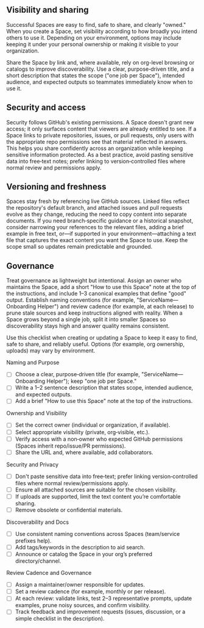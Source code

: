 ## Visibility and sharing

Successful Spaces are easy to find, safe to share, and clearly "owned." When you create a Space, set visibility according to how broadly you intend others to use it. Depending on your environment, options may include keeping it under your personal ownership or making it visible to your organization.

Share the Space by link and, where available, rely on org-level browsing or catalogs to improve discoverability. Use a clear, purpose‑driven title, and a short description that states the scope ("one job per Space"), intended audience, and expected outputs so teammates immediately know when to use it.

## Security and access

Security follows GitHub's existing permissions. A Space doesn't grant new access; it only surfaces content that viewers are already entitled to see. If a Space links to private repositories, issues, or pull requests, only users with the appropriate repo permissions see that material reflected in answers. This helps you share confidently across an organization while keeping sensitive information protected. As a best practice, avoid pasting sensitive data into free‑text notes; prefer linking to version‑controlled files where normal review and permissions apply.

## Versioning and freshness

Spaces stay fresh by referencing live GitHub sources. Linked files reflect the repository's default branch, and attached issues and pull requests evolve as they change, reducing the need to copy content into separate documents. If you need branch‑specific guidance or a historical snapshot, consider narrowing your references to the relevant files, adding a brief example in free text, or—if supported in your environment—attaching a text file that captures the exact content you want the Space to use. Keep the scope small so updates remain predictable and grounded.

## Governance

Treat governance as lightweight but intentional. Assign an owner who maintains the Space, add a short "How to use this Space" note at the top of the instructions, and include 1–3 canonical examples that define "good" output. Establish naming conventions (for example, "ServiceName—Onboarding Helper") and review cadence (for example, at each release) to prune stale sources and keep instructions aligned with reality. When a Space grows beyond a single job, split it into smaller Spaces so discoverability stays high and answer quality remains consistent.

Use this checklist when creating or updating a Space to keep it easy to find, safe to share, and reliably useful. Options (for example, org ownership, uploads) may vary by environment.

Naming and Purpose

- [ ] Choose a clear, purpose‑driven title (for example, "ServiceName—Onboarding Helper"); keep "one job per Space."
- [ ] Write a 1–2 sentence description that states scope, intended audience, and expected outputs.
- [ ] Add a brief "How to use this Space" note at the top of the instructions.

Ownership and Visibility

- [ ] Set the correct owner (individual or organization, if available).
- [ ] Select appropriate visibility (private, org‑visible, etc.).
- [ ] Verify access with a non‑owner who expected GitHub permissions (Spaces inherit repo/issue/PR permissions).
- [ ] Share the URL and, where available, add collaborators.

Security and Privacy

- [ ] Don't paste sensitive data into free‑text; prefer linking version‑controlled files where normal review/permissions apply.
- [ ] Ensure all attached sources are suitable for the chosen visibility.
- [ ] If uploads are supported, limit the text content you’re comfortable sharing.
- [ ] Remove obsolete or confidential materials.

Discoverability and Docs

- [ ] Use consistent naming conventions across Spaces (team/service prefixes help).
- [ ] Add tags/keywords in the description to aid search.
- [ ] Announce or catalog the Space in your org’s preferred directory/channel.

Review Cadence and Governance

- [ ] Assign a maintainer/owner responsible for updates.
- [ ] Set a review cadence (for example, monthly or per release).
- [ ] At each review: validate links, test 2–3 representative prompts, update examples, prune noisy sources, and confirm visibility.
- [ ] Track feedback and improvement requests (issues, discussion, or a simple checklist in the description).
